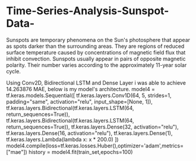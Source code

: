 # Time-Series-Analysis-Sunspot-Data-
Sunspots are temporary phenomena on the Sun's photosphere that appear as spots darker than the surrounding areas. They are regions of reduced surface temperature caused by concentrations of magnetic field flux that inhibit convection. Sunspots usually appear in pairs of opposite magnetic polarity. Their number varies according to the approximately 11-year solar cycle. 

Using Conv2D, Bidirectional LSTM and Dense Layer i was able to achieve 14.263876 MAE, below is my model's architecture.
model4 = tf.keras.models.Sequential([
    tf.keras.layers.Conv1D(64, 5, strides=1, padding="same", activation="relu", input_shape=[None, 1]),
    tf.keras.layers.Bidirectional(tf.keras.layers.LSTM(64, return_sequences=True)),
    tf.keras.layers.Bidirectional(tf.keras.layers.LSTM(64, return_sequences=True)),
    tf.keras.layers.Dense(32, activation="relu"),
    tf.keras.layers.Dense(16, activation="relu"),
    tf.keras.layers.Dense(1),
  tf.keras.layers.Lambda(lambda x: x * 200.0)
])
model4.compile(loss=tf.keras.losses.Huber(),optimizer='adam',metrics=["mae"])
history = model4.fit(train_set,epochs=100)
